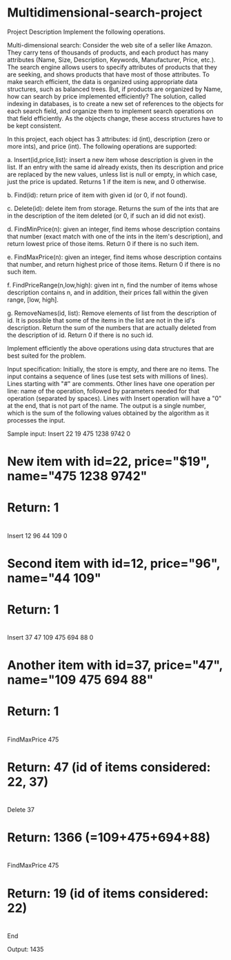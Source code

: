 # Multidimensional-search-project
Project Description
Implement the following operations.  

Multi-dimensional search: Consider the web site of a seller like Amazon.  
They carry tens of thousands of products, and each product has many
attributes (Name, Size, Description, Keywords, Manufacturer, Price, etc.).  
The search engine allows users to specify attributes of products that
they are seeking, and shows products that have most of those
attributes.  To make search efficient, the data is organized using
appropriate data structures, such as balanced trees.  But, if products
are organized by Name, how can search by price implemented efficiently?
The solution, called indexing in databases, is to create a new set of
references to the objects for each search field, and organize them to
implement search operations on that field efficiently.  As the objects
change, these access structures have to be kept consistent.

In this project, each object has 3 attributes: id (int), description
(zero or more ints), and price (int).  The following operations are supported:

   a. Insert(id,price,list): insert a new item whose description is given
      in the list.  If an entry with the same id already exists, then its
      description and price are replaced by the new values, unless list
      is null or empty, in which case, just the price is updated. 
      Returns 1 if the item is new, and 0 otherwise.

   b. Find(id): return price of item with given id (or 0, if not found).

   c. Delete(id): delete item from storage.  Returns the sum of the
      ints that are in the description of the item deleted
      (or 0, if such an id did not exist).

   d. FindMinPrice(n): given an integer, find items whose description
      contains that number (exact match with one of the ints in the
      item's description), and return lowest price of those items.
      Return 0 if there is no such item.

   e. FindMaxPrice(n): given an integer, find items whose description
      contains that number, and return highest price of those items.
      Return 0 if there is no such item.

   f. FindPriceRange(n,low,high): given int n, find the number
      of items whose description contains n, and in addition,
      their prices fall within the given range, [low, high].

   g. RemoveNames(id, list): Remove elements of list from the description of id.
      It is possible that some of the items in the list are not in the
      id's description.  Return the sum of the numbers that are actually
      deleted from the description of id.  Return 0 if there is no such id.

Implement efficiently the above operations using data structures that are best suited
for the problem.

Input specification:
Initially, the store is empty, and there are no items.  The input
contains a sequence of lines (use test sets with millions of lines).
Lines starting with "#" are comments.  Other lines have one operation
per line: name of the operation, followed by parameters needed for
that operation (separated by spaces).  Lines with Insert operation
will have a "0" at the end, that is not part of the name.  The output
is a single number, which is the sum of the following values obtained
by the algorithm as it processes the input.


Sample input:
Insert 22 19 475 1238 9742 0
# New item with id=22, price="$19", name="475 1238 9742"
# Return: 1
#
Insert 12 96 44 109 0
# Second item with id=12, price="96", name="44 109"
# Return: 1
#
Insert 37 47 109 475 694 88 0
# Another item with id=37, price="47", name="109 475 694 88"
# Return: 1
#
FindMaxPrice 475		
# Return: 47 (id of items considered: 22, 37)
#
Delete 37
# Return: 1366 (=109+475+694+88)
#
FindMaxPrice 475		
# Return: 19 (id of items considered: 22)
#
End


Output:
1435
